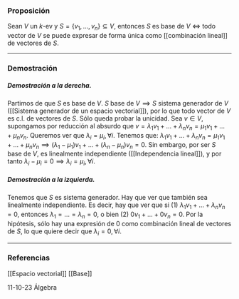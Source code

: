 ### Proposición

Sean $V$ un $k$-ev y $S = \{v_1, \dots, v_n\} \subseteq V$, entonces $S$ es base de $V$ $\iff$ todo vector de $V$ se puede expresar de forma única como [[combinación lineal]] de vectores de $S$.
 
---
### Demostración

##### Demostración a la derecha.
Partimos de que $S$ es base de $V$. $S$ base de $V \implies S$ sistema generador de $V$ ([[Sistema generador de un espacio vectorial]]), por lo que todo vector de $V$ es c.l. de vectores de $S$. Sólo queda probar la unicidad.
Sea $v \in V$, supongamos por reducción al absurdo que $v = \lambda_1 v_1 + \dots + \lambda_n v_n = \mu_1 v_1 + \dots + \mu_n v_n$. Queremos ver que $\lambda_i = \mu_i, \forall i$. Tenemos que: $\lambda_1 v_1 + \dots + \lambda_n v_n = \mu_1 v_1 + \dots + \mu_n v_n \implies (\lambda_1 - \mu_1)v_1 + \dots + (\lambda_n - \mu_n)v_n = 0$. Sin embargo, por ser $S$ base de $V$, es linealmente independiente ([[Independencia lineal]]), y por tanto $\lambda_i - \mu_i = 0 \implies \lambda_i = \mu_i, \forall i$.

##### Demostración a la izquierda.
Tenemos que $S$ es sistema generador. Hay que ver que también sea linealmente independiente. Es decir, hay que ver que si (1) $\lambda_1 v_1 + \dots + \lambda_n v_n = 0$, entonces $\lambda_1 = \dots = \lambda_n = 0$, o bien (2) $0v_1 + \dots + 0v_n = 0$. Por la hipótesis, sólo hay una expresión de $0$ como combinación lineal de vectores de $S$, lo que quiere decir que $\lambda_i = 0, \forall i$.


---
### Referencias
[[Espacio vectorial]]
[[Base]]

11-10-23 Álgebra
